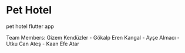 # Pet Hotel
pet hotel flutter app 
 
Team Members:
Gizem Kendüzler -
Gökalp Eren Kangal -
Ayşe Almacı -
Utku Can Ateş -
Kaan Efe Atar

 
